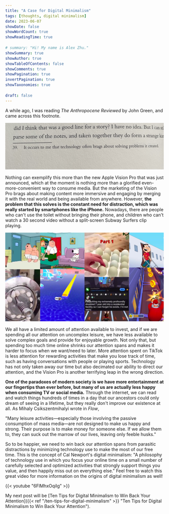 ```yaml
---
title: "A Case for Digital Minimalism"
tags: [thoughts, digital minimalism]
date: 2023-06-07
showDate: false
showWordCount: true
showReadingTime: true

# summary: "Hi! My name is Alex Zhu."
showSummary: true
showAuthor: true
showTableOfContents: false
showComments: true
showPagination: true
invertPagination: true
showTaxonomies: true

draft: false
---
```


A while ago, I was reading *The Anthropocene Reviewed* by John Green, and came across this footnote.

![It occurs to me that technology often brags about solving problems it created.](quote.png "It occurs to me that technology often brags about solving problems it created.")

Nothing can exemplify this more than the new Apple Vision Pro that was just announced, which at the moment is nothing more than a glorified even-more-convenient way to consume media. But the marketing of the Vision Pro brags about making content more immersive and engaging by merging it with the real world and being available from anywhere. However, **the problem that this solves is the constant need for distraction, which was really started by smartphones like the iPhone.** Nowadays, there are people who can't use the toilet without bringing their phone, and children who can't watch a 30 second video without a split-screen Subway Surfers clip playing.

![The videos I'm talking about: half subway surfers, half short video](subwaysurfers.jpg)

We all have a limited amount of attention available to invest, and if we are spending all our attention on uncomplex leisure, we have less available to solve complex goals and provide for enjoyable growth. Not only that, but spending too much time online shrinks our attention spans and makes it harder to focus when we want/need to later. More attention spent on TikTok is less attention for rewarding activities that make you lose track of time, such as having conversations with people or playing sports. Technology has not only taken away our time but also decimated our ability to direct our attention, and the Vision Pro is another terrifying leap in the wrong direction.

**One of the paradoxes of modern society is we have more entertainment at our fingertips than ever before, but many of us are actually less happy when consuming TV or social media.** Through the internet, we can read and watch things hundreds of times in a day that our ancestors could only dream of seeing in a lifetime, but they really don't improve our existence at all. As Mihaly Csikszentmihalyi wrote in *Flow*,

"Many leisure activities—especially those involving the passive consumption of mass media—are not designed to make us happy and strong. Their purpose is to make money for someone else. If we allow them to, they can suck out the marrow of our lives, leaving only feeble husks."

So to be happier, we need to win back our attention spans from parasitic  distractions by minimizing technology use to make the most of our free time. This is the concept of Cal Newport's digital minimalism: "A philosophy of technology use in which you focus your online time on a small number of carefully selected and optimized activities that strongly support things you value, and then happily miss out on everything else." Feel free to watch this great video for more information on the origins of digital minimalism as well!

{{< youtube "6FlMhxOqiIg" >}}

My next post will be [Ten Tips for Digital Minimalism to Win Back Your Attention]({{< ref "/ten-tips-for-digital-minimalism" >}} "Ten Tips for Digital Minimalism to Win Back Your Attention"). 